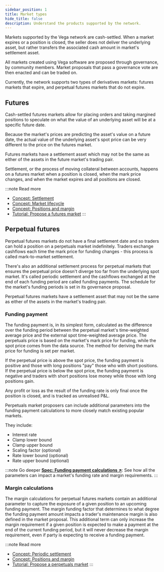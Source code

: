 ```yaml
---
sidebar_position: 1
title: Market types
hide_title: false
description: Understand the products supported by the network.
---
```


Markets supported by the Vega network are cash-settled. When a market expires or a position is closed, the seller does not deliver the underlying asset, but rather transfers the associated cash amount in market's settlement asset.

All markets created using Vega software are proposed through governance, by community members. Market proposals that pass a governance vote are then enacted and can be traded on.

Currently, the network supports two types of derivatives markets: futures markets that expire, and perpetual futures markets that do not expire.

## Futures
Cash-settled futures markets allow for placing orders and taking margined positions to speculate on what the value of an underlying asset will be at a specific future date.

Because the market's prices are predicting the asset's value on a future date, the actual value of the underlying asset's spot price can be very different to the price on the futures market.  

Futures markets have a settlement asset which may not be the same as either of the assets in the future market's trading pair.

Settlement, or the process of moving collateral between accounts, happens on a futures market when a position is closed, when the mark price changes, and when the market expires and all positions are closed.

:::note Read more 
* [Concept: Settlement](./settlement.md)
* [Concept: Market lifecycle](./market-lifecycle.md)
* [Concept: Positions and margin](./margin.md)
* [Tutorial: Propose a futures market](../../tutorials/proposals/new-market-proposal.md)
:::

## Perpetual futures
Perpetual futures markets do not have a final settlement date and so traders can hold a position on a perpetuals market indefinitely. Traders exchange cashflows each time the mark price for funding changes - this process is called mark-to-market settlement.

There's also an additional settlement process for perpetual markets that ensures the perpetual price doesn't diverge too far from the underlying spot market. It's called periodic settlement and the cashflows exchanged at the end of each funding period are called funding payments. The schedule for the market's funding periods is set in its governance proposal.

Perpetual futures markets have a settlement asset that may not be the same as either of the assets in the market's trading pair.

### Funding payment
The funding payment is, in its simplest form, calculated as the difference over the funding period between the perpetual market's time-weighted average price and the external spot time-weighted average price. The perpetuals price is based on the market's mark price for funding, while the spot price comes from the data source. The method for deriving the mark price for funding is set per market.

If the perpetual price is above the spot price, the funding payment is positive and those with long positions "pay" those who with short positions. If the perpetual price is below the spot price, the funding payment is negative and traders with short positions lose money while those with long positions gain.

Any profit or loss as the result of the funding rate is only final once the position is closed, and is tracked as unrealised P&L.

Perpetuals market proposers can include additional parameters into the funding payment calculations to more closely match existing popular markets.

They include:
* Interest rate
* Clamp lower bound
* Clamp upper bound
* Scaling factor (optional)
* Rate lower bound (optional)
* Rate upper bound (optional)

:::note Go deeper
**[Spec: Funding payment calculations ↗](https://github.com/vegaprotocol/specs/blob/master/protocol/0053-PERP-product_builtin_perpetual_future.md#funding-payment-calculation)**: See how all the parameters can impact a market's funding rate and margin requirements.
:::

### Margin calculations
The margin calculations for perpetual futures markets contain an additional parameter to capture the exposure of a given position to an upcoming funding payment. The margin funding factor that determines to what degree the funding payment amount impacts a trader's maintenance margin is also defined in the market proposal. This additional term can only increase the margin requirement if a given position is expected to make a payment at the end of the current funding period, but it will never decrease the margin requirement, even if party is expecting to receive a funding payment.


:::note Read more 
* [Concept: Periodic settlement](./settlement.md#periodic-settlement-for-perpetuals)
* [Concept: Positions and margin](./margin.md)
* [Tutorial: Propose a perpetuals market](../../tutorials/proposals/new-perpetuals-market.md)
:::